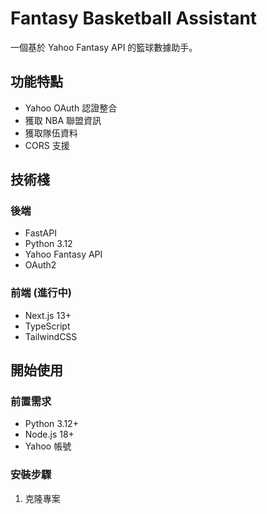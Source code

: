 # Fantasy Basketball Assistant

一個基於 Yahoo Fantasy API 的籃球數據助手。

## 功能特點

- Yahoo OAuth 認證整合
- 獲取 NBA 聯盟資訊
- 獲取隊伍資料
- CORS 支援

## 技術棧

### 後端
- FastAPI
- Python 3.12
- Yahoo Fantasy API
- OAuth2

### 前端 (進行中)
- Next.js 13+
- TypeScript
- TailwindCSS

## 開始使用

### 前置需求
- Python 3.12+
- Node.js 18+
- Yahoo 帳號

### 安裝步驟

1. 克隆專案